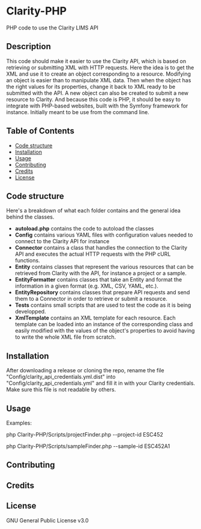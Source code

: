 # Clarity-PHP
PHP code to use the Clarity LIMS API

## Description
This code should make it easier to use the Clarity API, 
which is based on retrieving or submitting XML with HTTP requests. 
Here the idea is to get the XML and use it to create an object corresponding 
to a resource. Modifying an object is easier than to manipulate XML data. 
Then when the object has the right values for its properties, 
change it back to XML ready to be submitted with the API. 
A new object can also be created to submit a new resource to Clarity. 
And because this code is PHP, it should be easy to integrate with PHP-based 
websites, built with the Symfony framework for instance. 
Initially meant to be use from the command line.

## Table of Contents

* [Code structure](#code-structure)
* [Installation](#installation)
* [Usage](#usage)
* [Contributing](#contributing)
* [Credits](#credits)
* [License](#license)

## Code structure

Here's a breakdown of what each folder contains and the general idea behind 
the classes. 

* **autoload.php** contains the code to autoload the classes
* **Config** contains various YAML files with configuration values needed to 
connect to the Clarity API for instance
* **Connector** contains a class that handles the connection to the 
Clarity API and executes the actual HTTP requests with the PHP cURL functions.
* **Entity** contains classes that represent the various resources that can be 
retrieved from Clarity with the API, for instance a project or a sample. 
* **EntityFormatter** contains classes that take an Entity and format the 
information in a given format (e.g. XML, CSV, YAML, etc.).
* **EntityRepository** contains classes that prepare API requests and 
send them to a Connector in order to retrieve or submit a resource.
* **Tests** contains small scripts that are used to test the code as it is 
being developped.
* **XmlTemplate** contains an XML template for each resource. Each template 
can be loaded into an instance of the corresponding class and easily 
modified with the values of the object's properties to avoid having to write 
the whole XML file from scratch.

## Installation

After downloading a release or cloning the repo, rename the file 
"Config/clarity_api_credentials.yml.dist" into 
"Config/clarity_api_credentials.yml" and fill it in with your Clarity 
credentials. Make sure this file is not readable by others.

## Usage

Examples:

php Clarity-PHP/Scripts/projectFinder.php --project-id ESC452

php Clarity-PHP/Scripts/sampleFinder.php --sample-id ESC452A1

## Contributing

## Credits

## License

GNU General Public License v3.0
